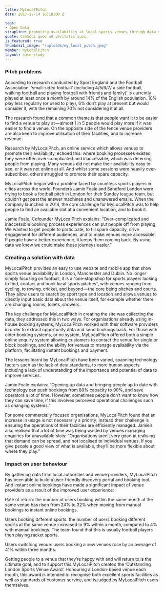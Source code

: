 ```yaml
---
title: MyLocalPitch
date: 2017-12-14 16:18:00 Z

tags:
- Open Data
strapline: promoting availability at local sports venues through data sharing.
quote: Commodi quod ad veritatis quos.
is_featured: true
thumbnail_image: "/uploads/my_local_pitch.jpeg"
member: MyLocalPitch
layout: case-study
---
```


### Pitch problems
According to research conducted by Sport England and the Football Association, ‘small-sided football’ (including 4/5/6/7/ a side football, walking football and playing football with friends and family)’ is currently played at least once a month by around 14% of the English population. 10% play less regularly (or used to play), 6% don’t play at present but would consider it, with the remaining 70% not considering it at all.


The research found that a common theme is that people want it to be easier to find a venue to play at — almost 1 in 5 people would play more if it was easier to find a venue. On the opposite side of the fence venue providers are also keen to improve utilisation of their facilities, and to increase revenue.

Research by MyLocalPitch, an online service which allows venues to promote their availability, echoed this: where booking processes existed, they were often over-complicated and inaccessible, which was deterring people from playing. Many venues did not make their availability easy to see, or it was not online at all. And whilst some sessions were heavily over-subscribed, others struggled to promote their spare capacity.

MyLocalPitch began with a problem faced by countless sports players in cities across the world. Founders Jamie Foale and Sandford London were trying to book a football pitch in London for their Sunday league team, but couldn’t get past the answer machines and unanswered emails. When the company launched in 2014, the core challenge for MyLocalPitch was to help people to find an available slot at a convenient location, and to book it.

Jamie Foale, Cofounder MyLocalPitch explains: “Over-complicated and inaccessible booking process experiences can put people off from playing. We wanted to get people to participate, to fill spare capacity, drive engagement for different audiences, and to make venues more accessible. If people have a better experience, it keeps them coming back. By using data we knew we could make these journeys easier.”

### Creating a solution with data

MyLocalPitch provides an easy to use website and mobile app that show sports venue availability in London, Manchester and Dublin. No longer simply focusing on football, it is a “one-stop shop for sports players looking to find, contact and book local sports pitches”, with venues ranging from cycling, to rowing, cricket, and beyond — the core being pitches and courts. They allow users to search by sport type and location and allows venues to directly input basic data about the venue itself, for example whether there are changing rooms, toilets, showers.

The key challenge for MyLocalPitch in creating the site was collecting the data, they addressed this in two ways. For organisations already using in-house booking systems, MyLocalPitch worked with their software providers in order to extract opportunity data and send bookings back. For those with older booking systems, or no system, MyLocalPitch offered both a simple online enquiry system allowing customers to contact the venue for single or block bookings, and the ability for venues to manage availability via the platform, facilitating instant bookings and payment.

The lessons learnt by MyLocalPitch have been varied, spanning technology factors such as the lack of data standards, to more human aspects including a lack of understanding of the importance and potential of data to improve services.

Jamie Foale explains: “Opening up data and bringing people up to date with technology can push bookings from 80% capacity to 90%, and save operators a lot of time. However, sometimes people don’t want to know how they can save time, if this involves perceived operational challenges such as changing systems.”

For some commercially focused organisations, MyLocalPitch found that an increase in usage is not necessarily a priority; instead their challenge is ensuring the operations of their facilities are efficiently managed. Jamie’s also realised that a lot of time was being wasted by venues managing enquiries for unavailable slots: “Organisations aren’t very good at realising that demand can be spread, and not localised to individual venues. If you give people a good view of what is available, they’ll be more flexible about where they play.”

### Impact on user behaviour

By gathering data from local authorities and venue providers, MyLocalPitch has been able to build a user-friendly discovery portal and booking tool. And instant online bookings have made a significant impact of venue providers as a result of the improved user experience:

Rate of return: the number of users booking within the same month at the same venue has risen from 24% to 32% when moving from manual bookings to instant online bookings.

Users booking different sports: the number of users booking different sports at the same venue increased to 9% within a month, compared to 4% with manual bookings. The team found that this is usually football players then playing racket sports.

Users switching venue: users booking a new venues rose by an average of 41% within three months.

Getting people to a venue that they’re happy with and will return to is the ultimate goal, and to support this MyLocalPitch created the ‘Outstanding London Sports Venue Award’. Honouring a London-based venue each month, this award is intended to recognise both excellent sports facilities as well as standards of customer service, and is judged by MyLocalPitch users themselves.

